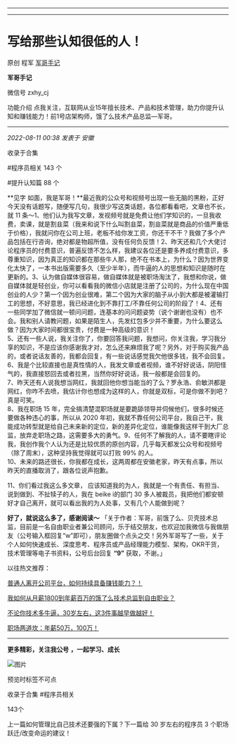 ----------------------------------------
----------------------------------------
#  写给那些认知很低的人！

原创 程军  [ 军哥手记 ](javascript:void\(0\);)

**军哥手记** ![]()

微信号 zxhy_cj

功能介绍 点我关注，互联网从业15年擅长技术、产品和技术管理，助力你提升认知和赚钱能力！前1号店架构师，饿了么技术产品总监—军哥。

____

_2022-08-11 00:38_ _发表于 安徽_

收录于合集

#程序员相关 143 个

#提升认知篇 88 个

**见字 如面，我是军哥！**最近我的公众号和视频号出现一些无脑的黑粉，正好今天没有话题写，随便写几句，我很少写这类话题，各位都看看吧，文章也不长，就 11
条～1、他们认为我写文章，发视频号就是免费让他们学知识的，一旦我收费，卖课，就是割韭菜（我来和说下什么叫割韭菜，割韭菜就是商品的价值严重低于价格），我就问你在公司上班，老板不给你发工资，你还干不干？我做了多个产品包括在行咨询，绝对都是物超所值，没有任何负反馈！2、昨天还和几个大佬讨论程序员的付费意识，普遍反馈不怎么样，我建议各位还是要多养成付费意识，多尊重知识，因为真正的知识都在那些牛人那，绝不在书本上，为什么？因为世界变化太快了，一本书出版需要多久（至少半年），而牛逼的人的思想和知识是随时在更新的。3、认为做自媒体很容易，做自媒体就是被职场淘汰了，我想和你说，做自媒体就是轻创业，你可以看看我的微信小店就是注册了公司的，为什么现在中国创业的人少？第一个因为创业很难，第二个因为大家的脑子从小到大都是被灌输打工的思想，不好意思，我已经进化到不靠打工/不靠任何公司的阶段了！4、还有一些同学加了微信就一顿问问题，连基本的问问题姿势（说个谢谢也没有）也不会。我和别人请教问题，如果是陌生人，先发红包多少并不重要，为什么要这么做？因为大家时间都很宝贵，付费是一种高级的意识！  
5、还有一些人说，我关注你了，你要回答我问题，我想问，你关注我，学习我分享的知识，不是应该你感谢我才对，怎么还来麻烦我了呢？另外，对于购买我产品的，或者说话友善的，我都会回复，有一些说话感觉我欠他很多钱，我不会回复。  
6、我是个比较直接也是真性情的人，我发文章或者视频，谁不好好说话，阴阳怪气的，我直接怒回去或者拉黑，当然你好好说话，我一般都是会回复的。  
7、昨天还有人说我想当网红，我就回他你想当能当的了么？罗永浩、俞敏洪都是网红，你咋不去喷，我估计你也想成为这样的人，你就是双标，可是你做不到吧？真是可笑。  
8、我在职场 15 年，完全搞清楚混职场就是要跪舔领导并伺候他们，很多时候还要做各种违心的事，所以从 2020
年初，我就不靠任何公司平台，我自己干，我能成功转型就是给自己未来新的定位，新的差异化定位，谁能像我这样干到大厂总监，放弃走职场之路，这需要多大的勇气。9、任何不了解我的人，请不要瞎评论我，我创作我个人认为还是比较优质的原创内容，几乎每天都发公众号和视频号（除了周末），这种坚持我觉得就可以打败
99% 的人。  
10、未来的路还很长，你我都在成长，这两周都在安徽老家，昨天有点事，所以昨天的直播取消了，跟各位说声抱歉。

11、你们看过我这么多文章， 应该知道我的为人，我就是一个有责任、有担当、说到做到、不扯犊子的人，我在 beike i的部门 30
多人被裁员，我把他们都安顿好才自己离开，就可以看出我的为人处事，又有几个人能做到呢？

 **好了，就说这么多了，感谢阅读～**
「关于作者：军哥，前饿了么、贝壳技术总监，目前是一名自由职业者兼公司顾问，乐于结交朋友，也欢迎加我微信与我做朋友（公号输入框回复“w”即可），朋友圈做个点头之交！另外军哥写了一些，关于个人如何快速成长、深度思考、程序员或产品经理能力模型、架构，OKR干货，技术管理等电子书资料，公号后台回复
**“9”** 获取，不谢。」  

以往热文推荐：

[普通人离开公司平台，如何持续具备赚钱能力？！](http://mp.weixin.qq.com/s?__biz=MzA3MDU2MjM4Ng==&mid=2247496452&idx=1&sn=42ed78f4560c5d4f5638647c3949ad7d&chksm=9f385439a84fdd2f0b50b7fedec303b5fec498c2349cea403d83adf3e4417197e6f483da80e5&scene=21#wechat_redirect)  

[我如何从月薪1800到年薪百万的饿了么技术总监到自由职业？](http://mp.weixin.qq.com/s?__biz=MzA3MDU2MjM4Ng==&mid=2247496443&idx=1&sn=5e99720ac056aba3cd391f5944eec68f&chksm=9f3855c6a84fdcd02a1637c19906d9c8dcf044169ebdc69c946dc63dbd4fd89b380bd6d15e57&scene=21#wechat_redirect)  

[不论你技术多牛逼，30岁左右，这3件事越早做越好！](http://mp.weixin.qq.com/s?__biz=MzA3MDU2MjM4Ng==&mid=2247496381&idx=1&sn=eac150001503f6971680fd77f34be201&chksm=9f385580a84fdc963d095e293555a9248769a064f8ab0f214c178720aae50b6ccc0560fa5cb3&scene=21#wechat_redirect)

[职场两道坎：年薪50万，100万！](http://mp.weixin.qq.com/s?__biz=MzA3MDU2MjM4Ng==&mid=2247496325&idx=1&sn=e7af2e3641a2d738b7cda53496419f4a&chksm=9f3855b8a84fdcae2163059a149313cd4d46ea69aca52a6a4801c4c0cae971623c630adfafdf&scene=21#wechat_redirect)

  

* * *

  

 **更多精彩，关注我公号** **，一起学习、成长**

![图片](https://mmbiz.qpic.cn/mmbiz_png/b96CibCt70iaajvl7fD4ZCicMcjhXMp1v6UibM134tIsO1j5yqHyNhh9arj090oAL7zGhRJRq6cFqFOlDZMleLl4pw/640?wx_fmt=png)

预览时标签不可点

收录于合集 #程序员相关

143个

上一篇如何管理比自己技术还要强的下属？下一篇给 30 岁左右的程序员 3 个职场跃迁/改变命运的建议！

